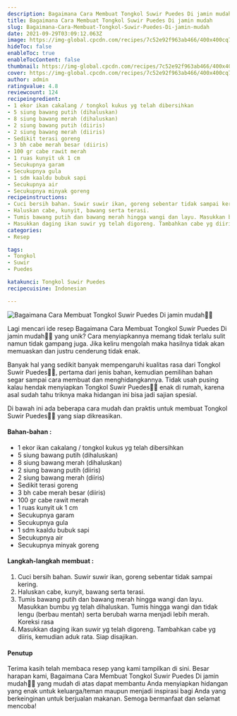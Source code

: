 ```yaml
---
description: Bagaimana Cara Membuat Tongkol Suwir Puedes Di jamin mudah"
title: Bagaimana Cara Membuat Tongkol Suwir Puedes Di jamin mudah
slug: Bagaimana-Cara-Membuat-Tongkol-Suwir-Puedes-Di-jamin-mudah
date: 2021-09-29T03:09:12.063Z
image: https://img-global.cpcdn.com/recipes/7c52e92f963ab466/400x400cq70/photo.jpg
hideToc: false
enableToc: true
enableTocContent: false
thumbnail: https://img-global.cpcdn.com/recipes/7c52e92f963ab466/400x400cq70/photo.jpg
cover: https://img-global.cpcdn.com/recipes/7c52e92f963ab466/400x400cq70/photo.jpg
author: admin
ratingvalue: 4.8
reviewcount: 124
recipeingredient:
- 1 ekor ikan cakalang / tongkol kukus yg telah dibersihkan
- 5 siung bawang putih (dihaluskan)
- 8 siung bawang merah (dihaluskan)
- 2 siung bawang putih (diiris)
- 2 siung bawang merah (diiris)
- Sedikit terasi goreng
- 3 bh cabe merah besar (diiris)
- 100 gr cabe rawit merah
- 1 ruas kunyit uk 1 cm
- Secukupnya garam
- Secukupnya gula
- 1 sdm kaaldu bubuk sapi
- Secukupnya air
- Secukupnya minyak goreng
recipeinstructions:
- Cuci bersih bahan. Suwir suwir ikan, goreng sebentar tidak sampai kering.
- Haluskan cabe, kunyit, bawang serta terasi.
- Tumis bawang putih dan bawang merah hingga wangi dan layu. Masukkan bumbu yg telah dihaluskan. Tumis hingga wangi dan tidak lengu (berbau mentah) serta berubah warna menjadi lebih merah. Koreksi rasa
- Masukkan daging ikan suwir yg telah digoreng. Tambahkan cabe yg diiris, kemudian aduk rata. Siap disajikan.
categories:
- Resep

tags:
- Tongkol
- Suwir
- Puedes

katakunci: Tongkol Suwir Puedes
recipecuisine: Indonesian

---
```


![Bagaimana Cara Membuat Tongkol Suwir Puedes Di jamin mudah👩‍🍳](https://img-global.cpcdn.com/recipes/7c52e92f963ab466/400x400cq70/photo.jpg)

Lagi mencari ide resep Bagaimana Cara Membuat Tongkol Suwir Puedes Di jamin mudah👩‍🍳 yang unik? Cara menyiapkannya memang tidak terlalu sulit namun tidak gampang juga. Jika keliru mengolah maka hasilnya tidak akan memuaskan dan justru cenderung tidak enak.

Banyak hal yang sedikit banyak mempengaruhi kualitas rasa dari Tongkol Suwir Puedes👩‍🍳, pertama dari jenis bahan, kemudian pemilihan bahan segar sampai cara membuat dan menghidangkannya. Tidak usah pusing kalau hendak menyiapkan Tongkol Suwir Puedes👩‍🍳 enak di rumah, karena asal sudah tahu triknya maka hidangan ini bisa jadi sajian spesial.

Di bawah ini ada beberapa cara mudah dan praktis untuk membuat Tongkol Suwir Puedes👩‍🍳 yang siap dikreasikan.

<!--inarticleads1-->

#### Bahan-bahan :

- 1 ekor ikan cakalang / tongkol kukus yg telah dibersihkan
- 5 siung bawang putih (dihaluskan)
- 8 siung bawang merah (dihaluskan)
- 2 siung bawang putih (diiris)
- 2 siung bawang merah (diiris)
- Sedikit terasi goreng
- 3 bh cabe merah besar (diiris)
- 100 gr cabe rawit merah
- 1 ruas kunyit uk 1 cm
- Secukupnya garam
- Secukupnya gula
- 1 sdm kaaldu bubuk sapi
- Secukupnya air
- Secukupnya minyak goreng

<!--inarticleads2-->

#### Langkah-langkah membuat :

1. Cuci bersih bahan. Suwir suwir ikan, goreng sebentar tidak sampai kering.
1. Haluskan cabe, kunyit, bawang serta terasi.
1. Tumis bawang putih dan bawang merah hingga wangi dan layu. Masukkan bumbu yg telah dihaluskan. Tumis hingga wangi dan tidak lengu (berbau mentah) serta berubah warna menjadi lebih merah. Koreksi rasa
1. Masukkan daging ikan suwir yg telah digoreng. Tambahkan cabe yg diiris, kemudian aduk rata. Siap disajikan.

#### Penutup

Terima kasih telah membaca resep yang kami tampilkan di sini. Besar harapan kami, Bagaimana Cara Membuat Tongkol Suwir Puedes Di jamin mudah👩‍🍳 yang mudah di atas dapat membantu Anda menyiapkan hidangan yang enak untuk keluarga/teman maupun menjadi inspirasi bagi Anda yang berkeinginan untuk berjualan makanan. Semoga bermanfaat dan selamat mencoba!